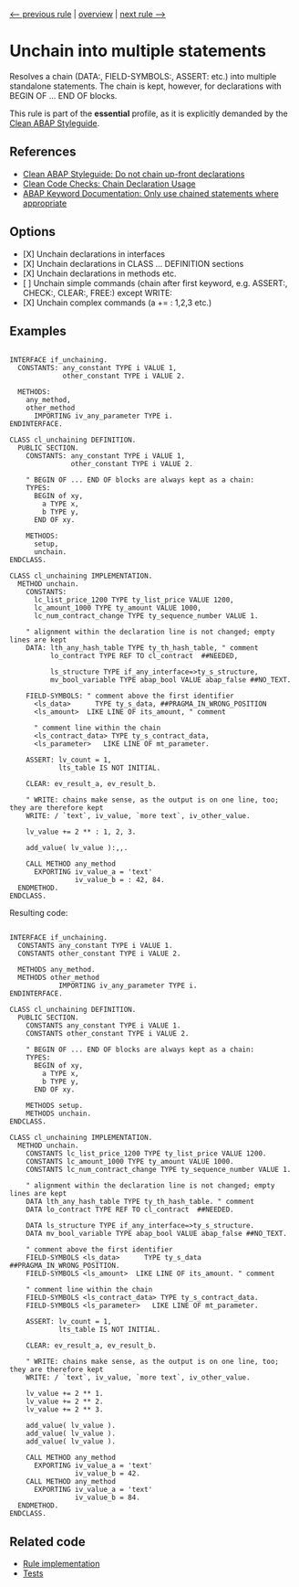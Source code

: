 [<-- previous rule](NeedlessSpacesRule.md) | [overview](../rules.md) | [next rule -->](NeedlessClearRule.md)

# Unchain into multiple statements

Resolves a chain \(DATA:, FIELD-SYMBOLS:, ASSERT: etc.\) into multiple standalone statements. The chain is kept, however, for declarations with BEGIN OF ... END OF blocks.

This rule is part of the **essential** profile, as it is explicitly demanded by the [Clean ABAP Styleguide](https://github.com/SAP/styleguides/blob/main/clean-abap/CleanABAP.md).

## References

* [Clean ABAP Styleguide: Do not chain up-front declarations](https://github.com/SAP/styleguides/blob/main/clean-abap/CleanABAP.md#do-not-chain-up-front-declarations)
* [Clean Code Checks: Chain Declaration Usage](https://github.com/SAP/code-pal-for-abap/blob/master/docs/checks/chain-declaration-usage.md)
* [ABAP Keyword Documentation: Only use chained statements where appropriate](https://help.sap.com/doc/abapdocu_latest_index_htm/latest/en-US/index.htm?file=abenchained_statements_guidl.htm)

## Options

* \[X\] Unchain declarations in interfaces
* \[X\] Unchain declarations in CLASS ... DEFINITION sections
* \[X\] Unchain declarations in methods etc.
* \[ \] Unchain simple commands \(chain after first keyword, e.g. ASSERT:, CHECK:, CLEAR:, FREE:\) except WRITE:
* \[X\] Unchain complex commands \(a \+= : 1,2,3 etc.\)

## Examples


```ABAP

INTERFACE if_unchaining.
  CONSTANTS: any_constant TYPE i VALUE 1,
             other_constant TYPE i VALUE 2.

  METHODS:
    any_method,
    other_method
      IMPORTING iv_any_parameter TYPE i.
ENDINTERFACE.

CLASS cl_unchaining DEFINITION.
  PUBLIC SECTION.
    CONSTANTS: any_constant TYPE i VALUE 1,
               other_constant TYPE i VALUE 2.

    " BEGIN OF ... END OF blocks are always kept as a chain:
    TYPES: 
      BEGIN of xy,
        a TYPE x,
        b TYPE y,
      END OF xy.

    METHODS:
      setup,
      unchain.
ENDCLASS.

CLASS cl_unchaining IMPLEMENTATION.
  METHOD unchain.
    CONSTANTS: 
      lc_list_price_1200 TYPE ty_list_price VALUE 1200,
      lc_amount_1000 TYPE ty_amount VALUE 1000,
      lc_num_contract_change TYPE ty_sequence_number VALUE 1.

    " alignment within the declaration line is not changed; empty lines are kept
    DATA: lth_any_hash_table TYPE ty_th_hash_table, " comment
          lo_contract TYPE REF TO cl_contract  ##NEEDED,

          ls_structure TYPE if_any_interface=>ty_s_structure,
          mv_bool_variable TYPE abap_bool VALUE abap_false ##NO_TEXT.

    FIELD-SYMBOLS: " comment above the first identifier
      <ls_data>      TYPE ty_s_data, ##PRAGMA_IN_WRONG_POSITION
      <ls_amount>  LIKE LINE OF its_amount, " comment

      " comment line within the chain
      <ls_contract_data> TYPE ty_s_contract_data,
      <ls_parameter>   LIKE LINE OF mt_parameter.

    ASSERT: lv_count = 1,
            lts_table IS NOT INITIAL.

    CLEAR: ev_result_a, ev_result_b.

    " WRITE: chains make sense, as the output is on one line, too; they are therefore kept
    WRITE: / `text`, iv_value, `more text`, iv_other_value.

    lv_value += 2 ** : 1, 2, 3.

    add_value( lv_value ):,,.

    CALL METHOD any_method
      EXPORTING iv_value_a = 'text'
                iv_value_b = : 42, 84.
  ENDMETHOD.
ENDCLASS.
```

Resulting code:

```ABAP

INTERFACE if_unchaining.
  CONSTANTS any_constant TYPE i VALUE 1.
  CONSTANTS other_constant TYPE i VALUE 2.

  METHODS any_method.
  METHODS other_method
            IMPORTING iv_any_parameter TYPE i.
ENDINTERFACE.

CLASS cl_unchaining DEFINITION.
  PUBLIC SECTION.
    CONSTANTS any_constant TYPE i VALUE 1.
    CONSTANTS other_constant TYPE i VALUE 2.

    " BEGIN OF ... END OF blocks are always kept as a chain:
    TYPES:
      BEGIN of xy,
        a TYPE x,
        b TYPE y,
      END OF xy.

    METHODS setup.
    METHODS unchain.
ENDCLASS.

CLASS cl_unchaining IMPLEMENTATION.
  METHOD unchain.
    CONSTANTS lc_list_price_1200 TYPE ty_list_price VALUE 1200.
    CONSTANTS lc_amount_1000 TYPE ty_amount VALUE 1000.
    CONSTANTS lc_num_contract_change TYPE ty_sequence_number VALUE 1.

    " alignment within the declaration line is not changed; empty lines are kept
    DATA lth_any_hash_table TYPE ty_th_hash_table. " comment
    DATA lo_contract TYPE REF TO cl_contract  ##NEEDED.

    DATA ls_structure TYPE if_any_interface=>ty_s_structure.
    DATA mv_bool_variable TYPE abap_bool VALUE abap_false ##NO_TEXT.

    " comment above the first identifier
    FIELD-SYMBOLS <ls_data>      TYPE ty_s_data ##PRAGMA_IN_WRONG_POSITION.
    FIELD-SYMBOLS <ls_amount>  LIKE LINE OF its_amount. " comment

    " comment line within the chain
    FIELD-SYMBOLS <ls_contract_data> TYPE ty_s_contract_data.
    FIELD-SYMBOLS <ls_parameter>   LIKE LINE OF mt_parameter.

    ASSERT: lv_count = 1,
            lts_table IS NOT INITIAL.

    CLEAR: ev_result_a, ev_result_b.

    " WRITE: chains make sense, as the output is on one line, too; they are therefore kept
    WRITE: / `text`, iv_value, `more text`, iv_other_value.

    lv_value += 2 ** 1.
    lv_value += 2 ** 2.
    lv_value += 2 ** 3.

    add_value( lv_value ).
    add_value( lv_value ).
    add_value( lv_value ).

    CALL METHOD any_method
      EXPORTING iv_value_a = 'text'
                iv_value_b = 42.
    CALL METHOD any_method
      EXPORTING iv_value_a = 'text'
                iv_value_b = 84.
  ENDMETHOD.
ENDCLASS.
```

## Related code

* [Rule implementation](../../com.sap.adt.abapcleaner/src/com/sap/adt/abapcleaner/rules/declarations/ChainRule.java)
* [Tests](../../test/com.sap.adt.abapcleaner.test/src/com/sap/adt/abapcleaner/rules/declarations/ChainTest.java)

